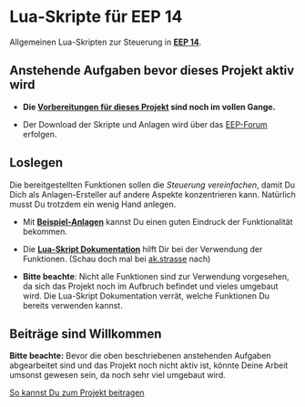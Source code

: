 # Lua-Skripte für EEP 14

Allgemeinen Lua-Skripten zur Steuerung in __[EEP 14](https://www.eepshopping.de)__.


## Anstehende Aufgaben bevor dieses Projekt aktiv wird

* __Die [Vorbereitungen für dieses Projekt](https://github.com/Andreas-Kreuz/ak-lua-skripte-fuer-eep/projects/2)
sind noch im vollen Gange.__

* Der Download der Skripte und Anlagen wird über das [EEP-Forum](https://www.eep-forum.de) erfolgen.


## Loslegen

Die bereitgestellten Funktionen sollen die _Steuerung vereinfachen_, damit Du Dich als Anlagen-Ersteller auf andere Aspekte konzentrieren kann.
Natürlich musst Du trotzdem ein wenig Hand anlegen.

* Mit __[Beispiel-Anlagen](Resourcen/Anlagen/)__ kannst Du einen guten Eindruck der Funktionalität bekommen.

* Die __[Lua-Skript Dokumentation](LUA/ak/)__ hilft Dir bei der Verwendung der Funktionen. 
(Schau doch mal bei [ak.strasse](LUA/ak/strasse) nach)

* __Bitte beachte__: Nicht alle Funktionen sind zur Verwendung vorgesehen, da sich das Projekt noch im Aufbruch befindet und vieles umgebaut wird. Die Lua-Skript Dokumentation verrät, welche Funktionen Du bereits verwenden kannst.



## Beiträge sind Willkommen
__Bitte beachte:__ Bevor die oben beschriebenen anstehenden Aufgaben abgearbeitet sind und das Projekt noch nicht aktiv ist, könnte Deine Arbeit umsonst gewesen sein, da noch sehr viel umgebaut wird.

[So kannst Du zum Projekt beitragen](CONTRIBUTING.md)
